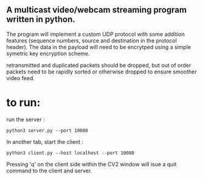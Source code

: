 ## A multicast video/webcam streaming program written in python. 

The program will implement a custom UDP protocol with some addition features 
(sequence numbers, source and destination in the protocol header). The data in the payload will need to be encrytped using a simple symetric key encryption scheme.

retransmitted and duplicated packets should be dropped, but out of order packets need to be rapidly sorted or otherwise dropped to ensure smoother video feed.

# to run:

run the server :

    python3 server.py --port 10080 

In another tab, start the client :

    python3 client.py --host localhost --port 10080

Pressing 'q' on the client side within the CV2 window will isue a quit command to the client and server.


